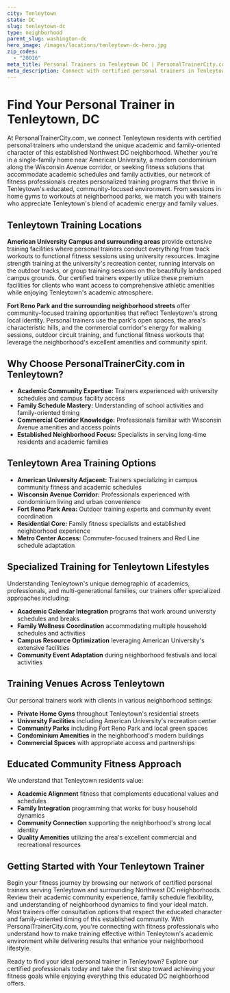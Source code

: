 ```yaml
---
city: Tenleytown
state: DC
slug: tenleytown-dc
type: neighborhood
parent_slug: washington-dc
hero_image: /images/locations/tenleytown-dc-hero.jpg
zip_codes:
  - "20016"
meta_title: Personal Trainers in Tenleytown DC | PersonalTrainerCity.com
meta_description: Connect with certified personal trainers in Tenleytown. Find fitness coaches for American University area living, family-focused training, and Wisconsin Avenue corridor workouts.
---
```


# Find Your Personal Trainer in Tenleytown, DC

At PersonalTrainerCity.com, we connect Tenleytown residents with certified personal trainers who understand the unique academic and family-oriented character of this established Northwest DC neighborhood. Whether you're in a single-family home near American University, a modern condominium along the Wisconsin Avenue corridor, or seeking fitness solutions that accommodate academic schedules and family activities, our network of fitness professionals creates personalized training programs that thrive in Tenleytown's educated, community-focused environment. From sessions in home gyms to workouts at neighborhood parks, we match you with trainers who appreciate Tenleytown's blend of academic energy and family values.

## Tenleytown Training Locations

**American University Campus and surrounding areas** provide extensive training facilities where personal trainers conduct everything from track workouts to functional fitness sessions using university resources. Imagine strength training at the university's recreation center, running intervals on the outdoor tracks, or group training sessions on the beautifully landscaped campus grounds. Our certified trainers expertly utilize these premium facilities for clients who want access to comprehensive athletic amenities while enjoying Tenleytown's academic atmosphere.

**Fort Reno Park and the surrounding neighborhood streets** offer community-focused training opportunities that reflect Tenleytown's strong local identity. Personal trainers use the park's open spaces, the area's characteristic hills, and the commercial corridor's energy for walking sessions, outdoor circuit training, and functional fitness workouts that leverage the neighborhood's excellent amenities and community spirit.

## Why Choose PersonalTrainerCity.com in Tenleytown?

*   **Academic Community Expertise:** Trainers experienced with university schedules and campus facility access
*   **Family Schedule Mastery:** Understanding of school activities and family-oriented timing
*   **Commercial Corridor Knowledge:** Professionals familiar with Wisconsin Avenue amenities and access points
*   **Established Neighborhood Focus:** Specialists in serving long-time residents and academic families

## Tenleytown Area Training Options

- **American University Adjacent:** Trainers specializing in campus community fitness and academic schedules
- **Wisconsin Avenue Corridor:** Professionals experienced with condominium living and urban convenience
- **Fort Reno Park Area:** Outdoor training experts and community event coordination
- **Residential Core:** Family fitness specialists and established neighborhood experience
- **Metro Center Access:** Commuter-focused trainers and Red Line schedule adaptation

## Specialized Training for Tenleytown Lifestyles

Understanding Tenleytown's unique demographic of academics, professionals, and multi-generational families, our trainers offer specialized approaches including:

*   **Academic Calendar Integration** programs that work around university schedules and breaks
*   **Family Wellness Coordination** accommodating multiple household schedules and activities
*   **Campus Resource Optimization** leveraging American University's extensive facilities
*   **Community Event Adaptation** during neighborhood festivals and local activities

## Training Venues Across Tenleytown

Our personal trainers work with clients in various neighborhood settings:
- **Private Home Gyms** throughout Tenleytown's residential streets
- **University Facilities** including American University's recreation center
- **Community Parks** including Fort Reno Park and local green spaces
- **Condominium Amenities** in the neighborhood's modern buildings
- **Commercial Spaces** with appropriate access and partnerships

## Educated Community Fitness Approach

We understand that Tenleytown residents value:
- **Academic Alignment** fitness that complements educational values and schedules
- **Family Integration** programming that works for busy household dynamics
- **Community Connection** supporting the neighborhood's strong local identity
- **Quality Amenities** utilizing the area's excellent commercial and recreational resources

## Getting Started with Your Tenleytown Trainer

Begin your fitness journey by browsing our network of certified personal trainers serving Tenleytown and surrounding Northwest DC neighborhoods. Review their academic community experience, family schedule flexibility, and understanding of neighborhood dynamics to find your ideal match. Most trainers offer consultation options that respect the educated character and family-oriented timing of this established community. With PersonalTrainerCity.com, you're connecting with fitness professionals who understand how to make training effective within Tenleytown's academic environment while delivering results that enhance your neighborhood lifestyle.

Ready to find your ideal personal trainer in Tenleytown? Explore our certified professionals today and take the first step toward achieving your fitness goals while enjoying everything this educated DC neighborhood offers.
